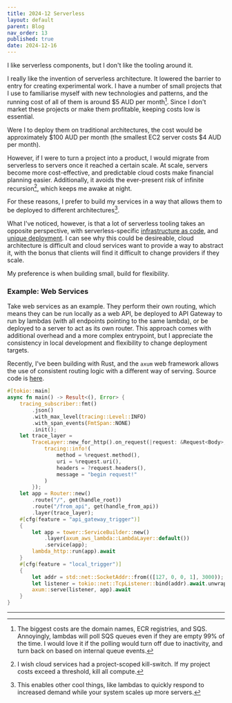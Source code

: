 ```yaml
---
title: 2024-12 Serverless
layout: default
parent: Blog
nav_order: 13
published: true
date: 2024-12-16
---
```


<!-- Serverless architecture is not distinct from traditional architecture -->

I like serverless components, but I don't like the tooling around it.

I really like the invention of serverless architecture. It lowered the barrier to entry for creating experimental work. I have a number of small projects that I use to familiarise myself with new technologies and patterns, and the running cost of all of them is around $5 AUD per month[^1]. Since I don't market these projects or make them profitable, keeping costs low is essential.

Were I to deploy them on traditional architectures, the cost would be approximately $100 AUD per month (the smallest EC2 server costs $4 AUD per month). 

However, if I were to turn a project into a product, I would migrate from serverless to servers once it reached a certain scale. At scale, servers become more cost-effective, and predictable cloud costs make financial planning easier. Additionally, it avoids the ever-present risk of infinite recursion[^2], which keeps me awake at night.

For these reasons, I prefer to build my services in a way that allows them to be deployed to different architectures[^3]. 

What I've noticed, however, is that a lot of serverless tooling takes an opposite perspective, with serverless-specific [infrastructure as code](https://aws.amazon.com/serverless/sam/), and [unique deployment](https://www.cargo-lambda.info/).
I can see why this could be desireable, cloud architecture is difficult and cloud services want to provide a way to abstract it, with the bonus that clients will find it difficult to change providers if they scale.

My preference is when building small, build for flexibility.


### Example: Web Services

Take web services as an example. They perform their own routing, which means they can be run locally as a web API, be deployed to API Gateway to run by lambdas (with all endpoints pointing to the same lambda), or be deployed to a server to act as its own router. This approach comes with additional overhead and a more complex entrypoint, but I appreciate the consistency in local development and flexibility to change deployment targets.

Recently, I've been building with Rust, and the `axum` web framework allows the use of consistent routing logic with a different way of serving. Source code is [here](https://github.com/Nick-Sullivan/rust-web-template/tree/main). 

```rust
#[tokio::main]
async fn main() -> Result<(), Error> {
    tracing_subscriber::fmt()
        .json()
        .with_max_level(tracing::Level::INFO)
        .with_span_events(FmtSpan::NONE)
        .init();
    let trace_layer =
        TraceLayer::new_for_http().on_request(|request: &Request<Body>, _: &tracing::Span| {
            tracing::info!(
                method = %request.method(),
                uri = %request.uri(),
                headers = ?request.headers(),
                message = "begin request!"
            )
        });
    let app = Router::new()
        .route("/", get(handle_root))
        .route("/from_api", get(handle_from_api))
        .layer(trace_layer);
    #[cfg(feature = "api_gateway_trigger")]
    {
        let app = tower::ServiceBuilder::new()
            .layer(axum_aws_lambda::LambdaLayer::default())
            .service(app);
        lambda_http::run(app).await
    }
    #[cfg(feature = "local_trigger")]
    {
        let addr = std::net::SocketAddr::from(([127, 0, 0, 1], 3000));
        let listener = tokio::net::TcpListener::bind(addr).await.unwrap();
        axum::serve(listener, app).await
    }
}
```

---

[^1]: The biggest costs are the domain names, ECR registries, and SQS. Annoyingly, lambdas will poll SQS queues even if they are empty 99% of the time. I would love it if the polling would turn off due to inactivity, and turn back on based on internal queue events.
[^2]: I wish cloud services had a project-scoped kill-switch. If my project costs exceed a threshold, kill all compute.
[^3]: This enables other cool things, like lambdas to quickly respond to increased demand while your system scales up more servers.
